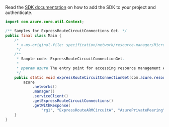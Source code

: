 Read the [SDK documentation](https://github.com/Azure/azure-sdk-for-java/blob/azure-resourcemanager_2.14.0/sdk/resourcemanager/azure-resourcemanager/README.md) on how to add the SDK to your project and authenticate.

```java
import com.azure.core.util.Context;

/** Samples for ExpressRouteCircuitConnections Get. */
public final class Main {
    /*
     * x-ms-original-file: specification/network/resource-manager/Microsoft.Network/stable/2021-05-01/examples/ExpressRouteCircuitConnectionGet.json
     */
    /**
     * Sample code: ExpressRouteCircuitConnectionGet.
     *
     * @param azure The entry point for accessing resource management APIs in Azure.
     */
    public static void expressRouteCircuitConnectionGet(com.azure.resourcemanager.AzureResourceManager azure) {
        azure
            .networks()
            .manager()
            .serviceClient()
            .getExpressRouteCircuitConnections()
            .getWithResponse(
                "rg1", "ExpressRouteARMCircuitA", "AzurePrivatePeering", "circuitConnectionUSAUS", Context.NONE);
    }
}
```
